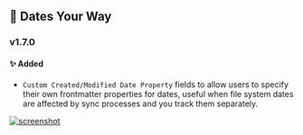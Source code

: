 ## 📆 Dates Your Way

### v1.7.0
#### ✨ Added
- `Custom Created/Modified Date Property` fields to allow users to specify their own frontmatter properties for dates, useful when file system dates are affected by sync processes and you track them separately.

[![screenshot](https://raw.githubusercontent.com/jparkerweb/rich-foot/refs/heads/develop/img/releases/rich-foot-v1.7.0.jpg)](https://raw.githubusercontent.com/jparkerweb/rich-foot/refs/heads/develop/img/releases/rich-foot-v1.7.0.jpg)